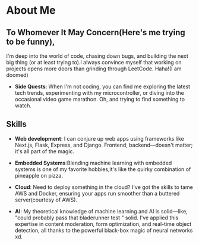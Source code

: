 # About Me

## To Whomever It May Concern(Here's me trying to be funny),

  I'm deep into the world of code, chasing down bugs, and building the next big thing (or at least trying to).I always convince myself that working on projects opens more doors than grinding through LeetCode. Haha!(I am doomed)

- **Side Quests**: When I'm not coding, you can find me exploring the latest tech trends, experimenting with my microcontroller, or diving into the occasional video game marathon. Oh, and trying to find something to watch.

## Skills

- **Web development**: I can conjure up web apps using frameworks like Next.js, Flask, Express, and Django. Frontend, backend—doesn't matter; it's all part of the magic.

- **Embedded Systems**:Blending machine learning with embedded systems is one of my favorite hobbies,it's like the quirky combination of pineapple on pizza.

- **Cloud**: Need to deploy something in the cloud? I've got the skills to tame AWS and Docker, ensuring your apps run smoother than a buttered server(courtesy of AWS).

- **AI**: My theoretical knowledge of machine learning and AI is solid—like, "could probably pass that bladerunner test " solid. I've applied this expertise in content moderation, form optimization, and real-time object detection, all thanks to the powerful black-box magic of neural networks xd.




